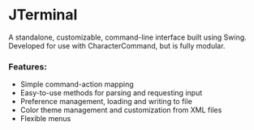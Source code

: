 # JTerminal
A standalone, customizable, command-line interface built using Swing. Developed for use with CharacterCommand, but is fully modular.
### Features:
- Simple command-action mapping
- Easy-to-use methods for parsing and requesting input
- Preference management, loading and writing to file
- Color theme management and customization from XML files
- Flexible menus
